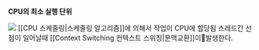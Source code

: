 **CPU의 최소 실행 단위**

![](thread.png)
[[CPU 스케줄링|스케줄링 알고리즘]]에 의해서 작업이 CPU에 할당됨
스레드간 선점이 일어날때 [[Context Switching 컨텍스트 스위칭|문맥교환]]이발생한다.


